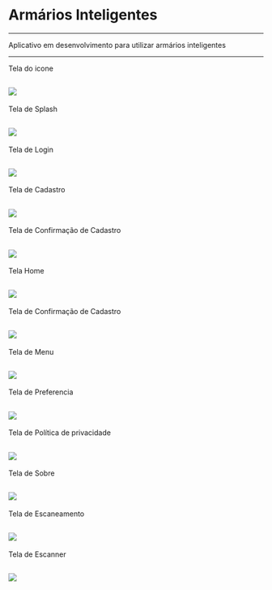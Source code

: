 Armários Inteligentes
===============================================

--------------------

Aplicativo em desenvolvimento para utilizar armários inteligentes

 --------------------
 
 Tela do icone
 
 ![](https://github.com/jacksonn455/armarios_inteligentes_wtec/blob/master/icone.png)
--------------------
 
 Tela de Splash
 
 ![](https://github.com/jacksonn455/armarios_inteligentes_wtec/blob/master/Splash.png)
--------------------
 Tela de Login
 
 ![](https://github.com/jacksonn455/armarios_inteligentes_wtec/blob/master/login2.png)
--------------------
 
  Tela de Cadastro
 
 ![](https://github.com/jacksonn455/armarios_inteligentes_wtec/blob/master/cadastro.png)
--------------------

 Tela de Confirmação de Cadastro
 
 ![](https://github.com/jacksonn455/armarios_inteligentes_wtec/blob/master/confirma%C3%A7%C3%A3o%20cadastro.png)
--------------------

 Tela Home
 
 ![](https://github.com/jacksonn455/armarios_inteligentes_wtec/blob/master/home.png)
--------------------

 Tela de Confirmação de Cadastro
 
 ![](https://github.com/jacksonn455/armarios_inteligentes_wtec/blob/master/confirma%C3%A7%C3%A3o%20cadastro.png)
--------------------
 
 Tela de Menu
 
 ![](https://github.com/jacksonn455/armarios_inteligentes_wtec/blob/master/menus.png)
--------------------

 Tela de Preferencia
 
 ![](https://github.com/jacksonn455/armarios_inteligentes_wtec/blob/master/preferencia.png)
--------------------

 Tela de Política de privacidade
 
 ![](https://github.com/jacksonn455/armarios_inteligentes_wtec/blob/master/privacidade.png)
--------------------

 Tela de Sobre
 
 ![](https://github.com/jacksonn455/armarios_inteligentes_wtec/blob/master/Sobre%203.png)
--------------------
 
 Tela de Escaneamento
 
 ![](https://github.com/jacksonn455/armarios_inteligentes_wtec/blob/master/QR%20Code.png)
--------------------

 Tela de Escanner
 
 ![](https://github.com/jacksonn455/armarios_inteligentes_wtec/blob/master/qr%20codee.png)
--------------------
